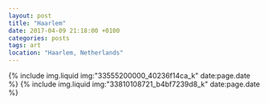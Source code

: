 ```yaml
---
layout: post
title: "Haarlem"
date: 2017-04-09 21:18:00 +0100
categories: posts
tags: art
location: "Haarlem, Netherlands"
---
```


{% include img.liquid img:"33555200000_40236f14ca_k" date:page.date %}
{% include img.liquid img:"33810108721_b4bf7239d8_k" date:page.date %}
